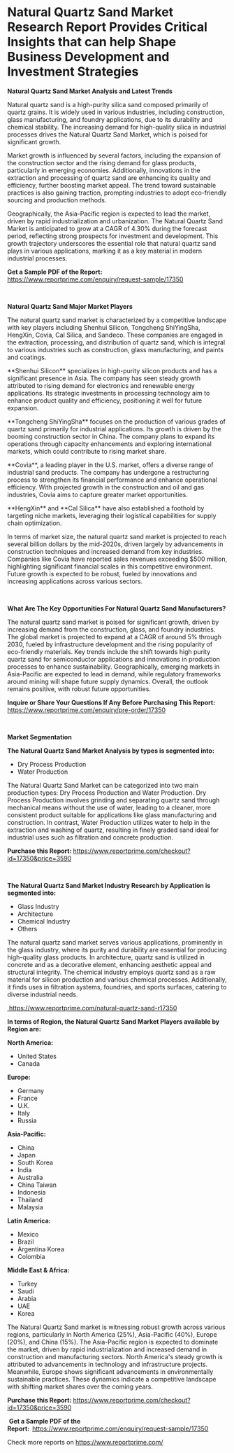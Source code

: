 <p><h1>Natural Quartz Sand Market Research Report Provides Critical Insights that can help Shape Business Development and Investment Strategies</h1></p><p><strong>Natural Quartz Sand Market Analysis and Latest Trends</strong></p>
<p><p>Natural quartz sand is a high-purity silica sand composed primarily of quartz grains. It is widely used in various industries, including construction, glass manufacturing, and foundry applications, due to its durability and chemical stability. The increasing demand for high-quality silica in industrial processes drives the Natural Quartz Sand Market, which is poised for significant growth.</p><p>Market growth is influenced by several factors, including the expansion of the construction sector and the rising demand for glass products, particularly in emerging economies. Additionally, innovations in the extraction and processing of quartz sand are enhancing its quality and efficiency, further boosting market appeal. The trend toward sustainable practices is also gaining traction, prompting industries to adopt eco-friendly sourcing and production methods. </p><p>Geographically, the Asia-Pacific region is expected to lead the market, driven by rapid industrialization and urbanization. The Natural Quartz Sand Market is anticipated to grow at a CAGR of 4.30% during the forecast period, reflecting strong prospects for investment and development. This growth trajectory underscores the essential role that natural quartz sand plays in various applications, marking it as a key material in modern industrial processes.</p></p>
<p><strong>Get a Sample PDF of the Report:&nbsp;</strong> <a href="https://www.reportprime.com/enquiry/request-sample/17350?utm_campaign=3362&utm_medium=2&utm_source=Github&utm_content=ia&utm_term=18032025&utm_id=natural-quartz-sand">https://www.reportprime.com/enquiry/request-sample/17350</a></p>
<p>&nbsp;</p>
<p><strong>Natural Quartz Sand Major Market Players</strong></p>
<p><p>The natural quartz sand market is characterized by a competitive landscape with key players including Shenhui Silicon, Tongcheng ShiYingSha, HengXin, Covia, Cal Silica, and Sandeco. These companies are engaged in the extraction, processing, and distribution of quartz sand, which is integral to various industries such as construction, glass manufacturing, and paints and coatings.</p><p>**Shenhui Silicon** specializes in high-purity silicon products and has a significant presence in Asia. The company has seen steady growth attributed to rising demand for electronics and renewable energy applications. Its strategic investments in processing technology aim to enhance product quality and efficiency, positioning it well for future expansion.</p><p>**Tongcheng ShiYingSha** focuses on the production of various grades of quartz sand primarily for industrial applications. Its growth is driven by the booming construction sector in China. The company plans to expand its operations through capacity enhancements and exploring international markets, which could contribute to rising market share.</p><p>**Covia**, a leading player in the U.S. market, offers a diverse range of industrial sand products. The company has undergone a restructuring process to strengthen its financial performance and enhance operational efficiency. With projected growth in the construction and oil and gas industries, Covia aims to capture greater market opportunities.</p><p>**HengXin** and **Cal Silica** have also established a foothold by targeting niche markets, leveraging their logistical capabilities for supply chain optimization. </p><p>In terms of market size, the natural quartz sand market is projected to reach several billion dollars by the mid-2020s, driven largely by advancements in construction techniques and increased demand from key industries. Companies like Covia have reported sales revenues exceeding $500 million, highlighting significant financial scales in this competitive environment. Future growth is expected to be robust, fueled by innovations and increasing applications across various sectors.</p></p>
<p>&nbsp;</p>
<p><strong>What Are The Key Opportunities For Natural Quartz Sand Manufacturers?</strong></p>
<p><p>The natural quartz sand market is poised for significant growth, driven by increasing demand from the construction, glass, and foundry industries. The global market is projected to expand at a CAGR of around 5% through 2030, fueled by infrastructure development and the rising popularity of eco-friendly materials. Key trends include the shift towards high purity quartz sand for semiconductor applications and innovations in production processes to enhance sustainability. Geographically, emerging markets in Asia-Pacific are expected to lead in demand, while regulatory frameworks around mining will shape future supply dynamics. Overall, the outlook remains positive, with robust future opportunities.</p></p>
<p><strong>Inquire or Share Your Questions If Any Before Purchasing This Report:</strong> <a href="https://www.reportprime.com/enquiry/pre-order/17350?utm_campaign=3362&utm_medium=2&utm_source=Github&utm_content=ia&utm_term=18032025&utm_id=natural-quartz-sand">https://www.reportprime.com/enquiry/pre-order/17350</a></p>
<p>&nbsp;</p>
<p><strong>Market Segmentation</strong></p>
<p><strong>The Natural Quartz Sand Market Analysis by types is segmented into:</strong></p>
<p><ul><li>Dry Process Production</li><li>Water Production</li></ul></p>
<p><p>The Natural Quartz Sand Market can be categorized into two main production types: Dry Process Production and Water Production. Dry Process Production involves grinding and separating quartz sand through mechanical means without the use of water, leading to a cleaner, more consistent product suitable for applications like glass manufacturing and construction. In contrast, Water Production utilizes water to help in the extraction and washing of quartz, resulting in finely graded sand ideal for industrial uses such as filtration and concrete production.</p></p>
<p><strong>Purchase this Report:&nbsp;</strong><a href="https://www.reportprime.com/checkout?id=17350&price=3590&utm_campaign=3362&utm_medium=2&utm_source=Github&utm_content=ia&utm_term=18032025&utm_id=natural-quartz-sand">https://www.reportprime.com/checkout?id=17350&price=3590</a></p>
<p>&nbsp;</p>
<p><strong>The Natural Quartz Sand Market Industry Research by Application is segmented into:</strong></p>
<p><ul><li>Glass Industry</li><li>Architecture</li><li>Chemical Industry</li><li>Others</li></ul></p>
<p><p>The natural quartz sand market serves various applications, prominently in the glass industry, where its purity and durability are essential for producing high-quality glass products. In architecture, quartz sand is utilized in concrete and as a decorative element, enhancing aesthetic appeal and structural integrity. The chemical industry employs quartz sand as a raw material for silicon production and various chemical processes. Additionally, it finds uses in filtration systems, foundries, and sports surfaces, catering to diverse industrial needs.</p></p>
<p><a href="https://www.reportprime.com/natural-quartz-sand-r17350?utm_campaign=3362&utm_medium=2&utm_source=Github&utm_content=ia&utm_term=18032025&utm_id=natural-quartz-sand">&nbsp;https://www.reportprime.com/natural-quartz-sand-r17350</a></p>
<p><strong>In terms of Region, the Natural Quartz Sand Market Players available by Region are:</strong></p>
<p>
    <p> <strong> North America: </strong>
        <ul>
            <li>United States</li>
            <li>Canada</li>
        </ul>
        </p> 
    <p> <strong> Europe: </strong>
        <ul>
            <li>Germany</li>
            <li>France</li>
            <li>U.K.</li>
            <li>Italy</li>
            <li>Russia</li>
        </ul>
        </p> 
    <p> <strong> Asia-Pacific: </strong>
        <ul>
            <li>China</li>
            <li>Japan</li>
            <li>South Korea</li>
            <li>India</li>
            <li>Australia</li>
            <li>China Taiwan</li>
            <li>Indonesia</li>
            <li>Thailand</li>
            <li>Malaysia</li>
        </ul>
        </p> 
    <p> <strong> Latin America: </strong>
        <ul>
            <li>Mexico</li>
            <li>Brazil</li>
            <li>Argentina Korea</li>
            <li>Colombia</li>
        </ul>
        </p> 
    <p> <strong> Middle East & Africa: </strong>
        <ul>
            <li>Turkey</li>
            <li>Saudi</li>
            <li>Arabia</li>
            <li>UAE</li>
            <li>Korea</li>
        </ul>
    </p>
    </p>
<p><p>The Natural Quartz Sand market is witnessing robust growth across various regions, particularly in North America (25%), Asia-Pacific (40%), Europe (20%), and China (15%). The Asia-Pacific region is expected to dominate the market, driven by rapid industrialization and increased demand in construction and manufacturing sectors. North America's steady growth is attributed to advancements in technology and infrastructure projects. Meanwhile, Europe shows significant advancements in environmentally sustainable practices. These dynamics indicate a competitive landscape with shifting market shares over the coming years.</p></p>
<p><strong>Purchase this Report: </strong><a href="https://www.reportprime.com/checkout?id=17350&price=3590&utm_campaign=3362&utm_medium=2&utm_source=Github&utm_content=ia&utm_term=18032025&utm_id=natural-quartz-sand">https://www.reportprime.com/checkout?id=17350&price=3590</a></p>
<p>&nbsp;<strong>Get a Sample PDF of the Report:&nbsp;&nbsp;</strong><a href="https://www.reportprime.com/enquiry/request-sample/17350?utm_campaign=3362&utm_medium=2&utm_source=Github&utm_content=ia&utm_term=18032025&utm_id=natural-quartz-sand">https://www.reportprime.com/enquiry/request-sample/17350</a></p>
<p><strong></strong></p>
<p>Check more reports on <a href="https://www.reportprime.com/?utm_campaign=3362&utm_medium=2&utm_source=Github&utm_content=ia&utm_term=18032025&utm_id=natural-quartz-sand">https://www.reportprime.com/</a></p>